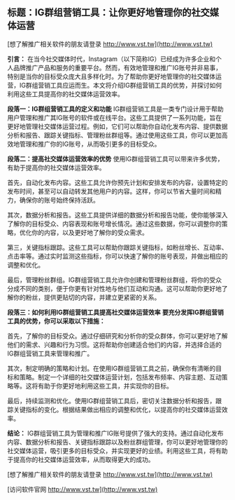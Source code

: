 ## **标题：IG群组营销工具：让你更好地管理你的社交媒体运营**

[想了解推广相关软件的朋友请登录 http://www.vst.tw](http://www.vst.tw)

**引言：**
在当今社交媒体时代，Instagram（以下简称IG）已经成为许多企业和个人品牌推广产品和服务的重要平台。然而，有效地管理和推广IG账号并非易事，特别是当你的目标受众庞大且多样化时。为了帮助你更好地管理你的社交媒体运营，IG群组营销工具应运而生。本文将介绍IG群组营销工具的优势，并探讨如何利用这些工具提高你的社交媒体运营效率。

**段落一：IG群组营销工具的定义和功能**
IG群组营销工具是一类专门设计用于帮助用户管理和推广其IG账号的软件或在线平台。这些工具提供了一系列功能，旨在更好地管理社交媒体运营过程。例如，它们可以帮助你自动化发布内容、提供数据分析和报告、跟踪关键指标、管理粉丝群组等。通过使用这些工具，你可以更加高效地管理和推广你的IG账号，从而吸引更多的目标受众。

**段落二：提高社交媒体运营效率的优势**
使用IG群组营销工具可以带来许多优势，有助于提高你的社交媒体运营效率。

首先，自动化发布内容。这些工具允许你预先计划和安排发布的内容，设置特定的发布时间，甚至可以自动转发其他用户的内容。这样，你可以节省大量时间和精力，确保你的账号始终保持活跃。

其次，数据分析和报告。这些工具提供详细的数据分析和报告功能，使你能够深入了解你的目标受众、内容表现和账号增长情况。通过这些数据，你可以调整你的策略，优化你的内容，以及更好地了解你的受众需求。

第三，关键指标跟踪。这些工具可以帮助你跟踪关键指标，如粉丝增长、互动率、点击率等。通过实时监测这些指标，你可以快速了解你的账号表现，并做出相应的调整和优化。

最后，管理粉丝群组。IG群组营销工具允许你创建和管理粉丝群组，将你的受众分成不同的类别，便于你更有针对性地与他们互动和沟通。这可以帮助你更好地了解你的粉丝，提供更贴切的内容，并建立更紧密的关系。

**段落三：如何利用IG群组营销工具提高社交媒体运营效率**
**要充分发挥IG群组营销工具的优势，你可以采取以下措施：**

首先，了解你的目标受众。通过仔细研究和分析你的受众群体，你可以更好地了解他们的需求、兴趣和行为习惯。这将帮助你创建适合他们的内容，并选择合适的IG群组营销工具来管理和推广。

其次，制定明确的策略和计划。在使用IG群组营销工具之前，确保你有清晰的目标和策略。制定一个详细的社交媒体运营计划，包括发布频率、内容主题、互动策略等。这将有助于你更好地利用这些工具，并实现你的目标。

最后，持续监测和优化。使用IG群组营销工具后，密切关注数据分析和报告，跟踪关键指标的变化。根据结果做出相应的调整和优化，以提高你的社交媒体运营效率。

**结论：**
IG群组营销工具为管理和推广IG账号提供了强大的支持。通过自动化发布内容、数据分析和报告、关键指标跟踪以及粉丝群组管理，你可以更好地管理你的社交媒体运营，吸引更多的目标受众，并实现更好的业绩。利用这些工具，将有助于提高你的社交媒体运营效率，从而取得更大的成功。

[想了解推广相关软件的朋友请登录 http://www.vst.tw](http://www.vst.tw)


[访问软件官网 http://www.vst.tw](http://www.vst.tw)
